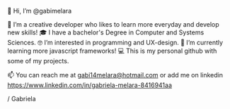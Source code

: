  👋 Hi, I’m @gabimelara

 💞️ I’m a creative developer who likes to learn more everyday and develop new skills!
 🎓 I have a bachelor's Degree in Computer and Systems Sciences.
 🤓 I’m interested in programming and UX-design. 
 🌱 I’m currently learning more javascript frameworks! 
 💻 This is my personal github with some of my projects. 

 📫 You can reach me at gabi14melara@hotmail.com or add me on linkedin https://www.linkedin.com/in/gabriela-melara-8416941aa 

/ Gabriela 
